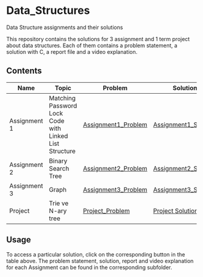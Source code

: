 # Data_Structures
 Data Structure assignments and their solutions

This repository contains the solutions for 3 assignment and 1 term project about data structures. Each of them contains a problem statement, a solution with C, a report file and a video explanation.

## Contents

| Name | Topic | Problem | Solution | Explanation |
| --- | --- | --- | --- | --- |
| Assignment 1 | Matching Password Lock Code with Linked List Structure | [Assignment1_Problem](Assignment1/Problem.pdf) | [Assignment1_Solution](Assignment1/solution.c) | [Report](Assignment1/Solution_Report.pdf) [Video](https://drive.google.com/file/d/16T8VTtOnN_m253ONRkXm7XMIjTm7vYsR/view?usp=sharing) |
| Assignment 2 | Binary Search Tree | [Assignment2_Problem](Assignment2/Problem.pdf) | [Assignment2_Solution](Assignment2/solution.c) | [Report](Assignment2/Solution_Report.pdf) [Video](https://drive.google.com/file/d/14RDoe38vNI7b3vlcQYh5ONRC3Af9kF3S/view?usp=sharing) |
| Assignment 3 | Graph | [Assignment3_Problem](Assignment3/Problem.pdf) | [Assignment3_Solution](Assignment3/solution.c) | [Report](Assignment3/Solution_Report.pdf) [Video](https://drive.google.com/file/d/1CqznmMRONUBQi8toX7R2HcSzzn49BPb8/view?usp=sharing) |
| Project | Trie ve N-ary tree | [Project_Problem](Project/Problem.pdf) | [Project Solution](Project/solution.c) | [Report](Project/Solution_Report.pdf) [Video](https://drive.google.com/file/d/1xmDkxBNhsrc3noFW-OrfHnCOXHfRz9C_/view?usp=sharing)|

## Usage

To access a particular solution, click on the corresponding button in the table above. The problem statement, solution, report and video explanation for each Assignment can be found in the corresponding subfolder.

